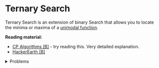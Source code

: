 # Ternary Search
Ternary Search is an extension of binary Search that allows you to locate the minima or maxima of a [unimodal function](https://en.wikipedia.org/wiki/Unimodality#:~:text=A%20common%20definition%20is%20as,Proving%20unimodality%20is%20often%20hard.).

**Reading material:**
* [CP Algorithms [B]](https://cp-algorithms.com/num_methods/ternary_search.html) - try reading this. Very detailed explanation.
* [HackerEarth [B]](https://www.hackerearth.com/practice/algorithms/searching/ternary-search/tutorial/)

<details>
<summary>Problems</summary>
<ul>
    <li><a href="https://www.codechef.com/problems/ICM2003">CodeChef ICM2003</a></li>
    <li><a href="https://codeforces.com/problemset/problem/1479/A">Codeforces 1479 A</a></li>
    <li><a href="htts://codeforces.com/problemset/problem/439/D">Codeforces 439 D</a></li>
    <li><a href="https://codeforces.com/problemset/problem/250/d">CF 250 D</a></li>
    <li><a href="https://codeforces.com/problemset/problem/1355/e">CF 1355 E</a></li>
</ul>
</details>